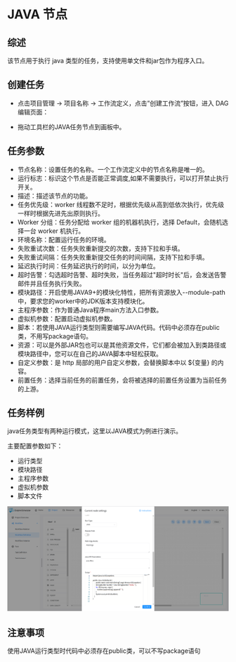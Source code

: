 # JAVA 节点

## 综述

该节点用于执行 java 类型的任务，支持使用单文件和jar包作为程序入口。

## 创建任务

- 点击项目管理 -> 项目名称 -> 工作流定义，点击”创建工作流”按钮，进入 DAG 编辑页面：

- 拖动工具栏的JAVA任务节点到画板中。

## 任务参数

- 节点名称：设置任务的名称。一个工作流定义中的节点名称是唯一的。
- 运行标志：标识这个节点是否能正常调度,如果不需要执行，可以打开禁止执行开关。
- 描述：描述该节点的功能。
- 任务优先级：worker 线程数不足时，根据优先级从高到低依次执行，优先级一样时根据先进先出原则执行。
- Worker 分组：任务分配给 worker 组的机器机执行，选择 Default，会随机选择一台 worker 机执行。
- 环境名称：配置运行任务的环境。
- 失败重试次数：任务失败重新提交的次数，支持下拉和手填。
- 失败重试间隔：任务失败重新提交任务的时间间隔，支持下拉和手填。
- 延迟执行时间：任务延迟执行的时间，以分为单位。
- 超时告警：勾选超时告警、超时失败，当任务超过"超时时长"后，会发送告警邮件并且任务执行失败。
- 模块路径：开启使用JAVA9+的模块化特性，把所有资源放入--module-path中，要求您的worker中的JDK版本支持模块化。
- 主程序参数：作为普通Java程序main方法入口参数。
- 虚拟机参数：配置启动虚拟机参数。
- 脚本：若使用JAVA运行类型则需要编写JAVA代码。代码中必须存在public类，不用写package语句。
- 资源：可以是外部JAR包也可以是其他资源文件，它们都会被加入到类路径或模块路径中，您可以在自己的JAVA脚本中轻松获取。
- 自定义参数：是 http 局部的用户自定义参数，会替换脚本中以 ${变量} 的内容。
- 前置任务：选择当前任务的前置任务，会将被选择的前置任务设置为当前任务的上游。

## 任务样例

java任务类型有两种运行模式，这里以JAVA模式为例进行演示。

主要配置参数如下：

- 运行类型
- 模块路径
- 主程序参数
- 虚拟机参数
- 脚本文件

![java_task](../../../../img/tasks/demo/java_task02.png)

## 注意事项

使用JAVA运行类型时代码中必须存在public类，可以不写package语句

